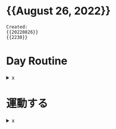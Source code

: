 # {{August 26, 2022}}
	Created: 
	{{20220826}} 
	{{2230}}


      
# Day Routine
<details>
	<summary> x </summary>
	
- [x] 起きる ~0600
- [/] meditate : affirmation -
- [/] ベッド = ベッドを使わなかった
- [x] 歯をブラシする
- [x] シャワー
- [x] 一ページ「TGR」just a few sentences
</details>

# 運動する
<details>
	<summary> x </summary>
	
	
	- [x] ジムに行く 

	~ 時：```0800~1030``` 
	なにをやりましたか？ 
      
      core on the floor, different mat
      
      seated kettlebell lift beyond head, then floor touch
      side to side kettlebell
      kettlebell crunches
      
    plank position - 10 reps
      alternate outward knee lift
      alternate inward knee lift
      mountain climbers
      
      leg raises
      standing oblique crunches 20 reps, easy


	- [.] カリステニクス - not realy

# 食べ物

	- [x] 朝ご飯
		- [ ] ```<<　eggdesal  >>```

	- [x] 昼ご飯
		- [x] ```<< sumo samg >>```

	- [x] 晩ご飯
		- [ ] ```<< hainanesewf  >>```

# 日本語

	- [/] 元気　教科書
	- [x] あんき
	- [x] WANIKANI 70%
	- [/] Manabi Reader: shared オンラインので
	- [x] 聞き取り (cjp)
	- [x] オンラインの授業


# 英語

- [x] 今日の単語:

	 ``` 
	 VOCIFEROUS
	  - Marked by or given to loud, forceful outcry
	  - describes people who experss their feelings or opinions loudly and forcefully, as well as things, such as objections, that are expressed in such a way.
	  - to literally cry out loudly
	  - used to describe those who are loud and proud
	  
	```



# 私の日のこと
	 ```ジムの後に、```

	- [x] 家に帰ったり
  - [x] シャワーをしたり
	- [x] 昼ご飯を食べたり
	- [x] 下がったりました： ~11:40
 

# Night Routine
	- [x] water plants 
	- [x] wash face
	- [x] brush teeth
	- [x] skin care
	- [x] journal


❌

highlights

=mom:SliW
- online class
- s
- b
- m
- h
- online classes : held, 
- played rewind time: 時間：30分　＿　
- 親戚を私が探しました
- 色香味具全
